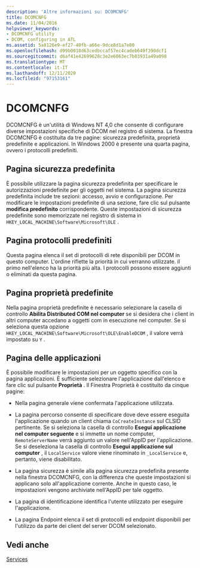```yaml
---
description: 'Altre informazioni su: DCOMCNFG'
title: DCOMCNFG
ms.date: 11/04/2016
helpviewer_keywords:
- DCOMCNFG utility
- DCOM, configuring in ATL
ms.assetid: 5a8126e9-ef27-40fb-a66e-9dce8d1a7e80
ms.openlocfilehash: d99b0018d63cedbccaf57ec4cadeb649f390dcf1
ms.sourcegitcommit: d6af41e42699628c3e2e6063ec7b03931a49a098
ms.translationtype: MT
ms.contentlocale: it-IT
ms.lasthandoff: 12/11/2020
ms.locfileid: "97153161"
---
```

# <a name="dcomcnfg"></a>DCOMCNFG

DCOMCNFG è un'utilità di Windows NT 4,0 che consente di configurare diverse impostazioni specifiche di DCOM nel registro di sistema. La finestra DCOMCNFG è costituita da tre pagine: sicurezza predefinita, proprietà predefinite e applicazioni. In Windows 2000 è presente una quarta pagina, ovvero i protocolli predefiniti.

## <a name="default-security-page"></a>Pagina sicurezza predefinita

È possibile utilizzare la pagina sicurezza predefinita per specificare le autorizzazioni predefinite per gli oggetti nel sistema. La pagina sicurezza predefinita include tre sezioni: accesso, avvio e configurazione. Per modificare le impostazioni predefinite di una sezione, fare clic sul pulsante **modifica predefinito** corrispondente. Queste impostazioni di sicurezza predefinite sono memorizzate nel registro di sistema in `HKEY_LOCAL_MACHINE\Software\Microsoft\OLE` .

## <a name="default-protocols-page"></a>Pagina protocolli predefiniti

Questa pagina elenca il set di protocolli di rete disponibili per DCOM in questo computer. L'ordine riflette la priorità in cui verranno utilizzate. il primo nell'elenco ha la priorità più alta. I protocolli possono essere aggiunti o eliminati da questa pagina.

## <a name="default-properties-page"></a>Pagina proprietà predefinite

Nella pagina proprietà predefinite è necessario selezionare la casella di controllo **Abilita Distributed COM nel computer** se si desidera che i client in altri computer accedano a oggetti com in esecuzione nel computer. Se si seleziona questa opzione `HKEY_LOCAL_MACHINE\Software\Microsoft\OLE\EnableDCOM` , il valore verrà impostato su `Y` .

## <a name="applications-page"></a>Pagina delle applicazioni

È possibile modificare le impostazioni per un oggetto specifico con la pagina applicazioni. È sufficiente selezionare l'applicazione dall'elenco e fare clic sul pulsante **Proprietà** . Il Finestra Proprietà è costituito da cinque pagine:

- Nella pagina generale viene confermata l'applicazione utilizzata.

- La pagina percorso consente di specificare dove deve essere eseguita l'applicazione quando un client chiama `CoCreateInstance` sul CLSID pertinente. Se si seleziona la casella di controllo **Esegui applicazione nel computer seguente** e si immette un nome computer, `RemoteServerName` verrà aggiunto un valore nell'AppID per l'applicazione. Se si deseleziona la casella di controllo **Esegui applicazione sul computer** , il `LocalService` valore viene rinominato in `_LocalService` e, pertanto, viene disabilitato.

- La pagina sicurezza è simile alla pagina sicurezza predefinita presente nella finestra DCOMCNFG, con la differenza che queste impostazioni si applicano solo all'applicazione corrente. Anche in questo caso, le impostazioni vengono archiviate nell'AppID per tale oggetto.

- La pagina di identificazione identifica l'utente utilizzato per eseguire l'applicazione.

- La pagina Endpoint elenca il set di protocolli ed endpoint disponibili per l'utilizzo da parte dei client del server DCOM selezionato.

## <a name="see-also"></a>Vedi anche

[Services](../atl/atl-services.md)
